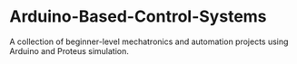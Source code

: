 # Arduino-Based-Control-Systems
A collection of beginner-level mechatronics and automation projects using Arduino and Proteus simulation.
